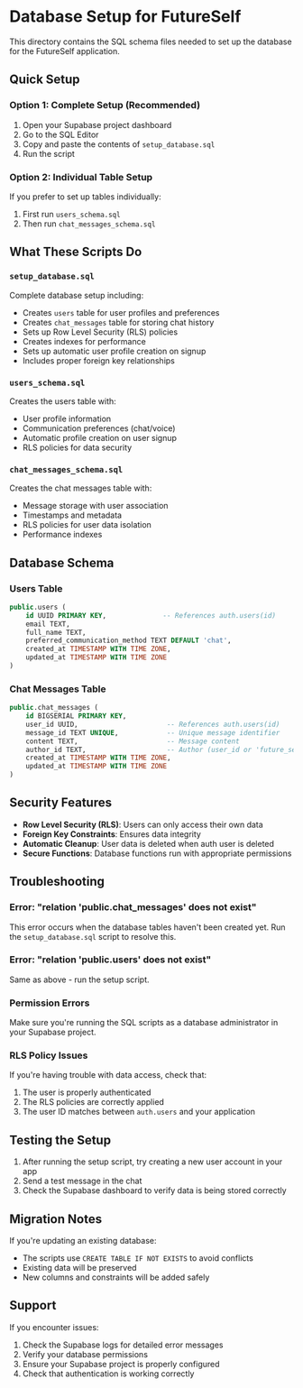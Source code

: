 # Database Setup for FutureSelf

This directory contains the SQL schema files needed to set up the database for the FutureSelf application.

## Quick Setup

### Option 1: Complete Setup (Recommended)

1. Open your Supabase project dashboard
2. Go to the SQL Editor
3. Copy and paste the contents of `setup_database.sql`
4. Run the script

### Option 2: Individual Table Setup

If you prefer to set up tables individually:

1. First run `users_schema.sql`
2. Then run `chat_messages_schema.sql`

## What These Scripts Do

### `setup_database.sql`
Complete database setup including:
- Creates `users` table for user profiles and preferences
- Creates `chat_messages` table for storing chat history
- Sets up Row Level Security (RLS) policies
- Creates indexes for performance
- Sets up automatic user profile creation on signup
- Includes proper foreign key relationships

### `users_schema.sql`
Creates the users table with:
- User profile information
- Communication preferences (chat/voice)
- Automatic profile creation on user signup
- RLS policies for data security

### `chat_messages_schema.sql`
Creates the chat messages table with:
- Message storage with user association
- Timestamps and metadata
- RLS policies for user data isolation
- Performance indexes

## Database Schema

### Users Table
```sql
public.users (
    id UUID PRIMARY KEY,              -- References auth.users(id)
    email TEXT,
    full_name TEXT,
    preferred_communication_method TEXT DEFAULT 'chat',
    created_at TIMESTAMP WITH TIME ZONE,
    updated_at TIMESTAMP WITH TIME ZONE
)
```

### Chat Messages Table
```sql
public.chat_messages (
    id BIGSERIAL PRIMARY KEY,
    user_id UUID,                      -- References auth.users(id)
    message_id TEXT UNIQUE,            -- Unique message identifier
    content TEXT,                      -- Message content
    author_id TEXT,                    -- Author (user_id or 'future_self')
    created_at TIMESTAMP WITH TIME ZONE,
    updated_at TIMESTAMP WITH TIME ZONE
)
```

## Security Features

- **Row Level Security (RLS)**: Users can only access their own data
- **Foreign Key Constraints**: Ensures data integrity
- **Automatic Cleanup**: User data is deleted when auth user is deleted
- **Secure Functions**: Database functions run with appropriate permissions

## Troubleshooting

### Error: "relation 'public.chat_messages' does not exist"
This error occurs when the database tables haven't been created yet. Run the `setup_database.sql` script to resolve this.

### Error: "relation 'public.users' does not exist"
Same as above - run the setup script.

### Permission Errors
Make sure you're running the SQL scripts as a database administrator in your Supabase project.

### RLS Policy Issues
If you're having trouble with data access, check that:
1. The user is properly authenticated
2. The RLS policies are correctly applied
3. The user ID matches between `auth.users` and your application

## Testing the Setup

1. After running the setup script, try creating a new user account in your app
2. Send a test message in the chat
3. Check the Supabase dashboard to verify data is being stored correctly

## Migration Notes

If you're updating an existing database:
- The scripts use `CREATE TABLE IF NOT EXISTS` to avoid conflicts
- Existing data will be preserved
- New columns and constraints will be added safely

## Support

If you encounter issues:
1. Check the Supabase logs for detailed error messages
2. Verify your database permissions
3. Ensure your Supabase project is properly configured
4. Check that authentication is working correctly